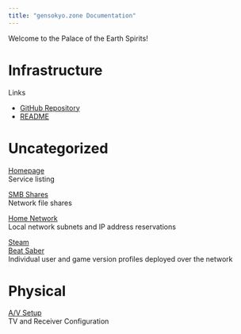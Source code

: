 ```yaml
---
title: "gensokyo.zone Documentation"
---
```


Welcome to the Palace of the Earth Spirits!

# Infrastructure

Links  
- [GitHub Repository](https://github.com/gensokyo-zone/infrastructure)
- [README](https://github.com/gensokyo-zone/infrastructure#readme)

# Uncategorized

[Homepage](https://gensokyo.zone)  
Service listing

[SMB Shares](./smb.md)  
Network file shares

[Home Network](./network.md)  
Local network subnets and IP address reservations

[Steam](./steam.md)  
[Beat Saber](./steam.md#beatsaber)  
Individual user and game version profiles deployed over the network

# Physical

[A/V Setup](./av.md)  
TV and Receiver Configuration
